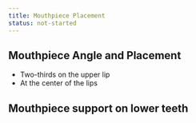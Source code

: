 ```yaml
---
title: Mouthpiece Placement
status: not-started
---
```


## Mouthpiece Angle and Placement

- Two-thirds on the upper lip
- At the center of the lips

## Mouthpiece support on lower teeth

